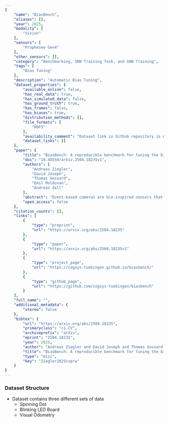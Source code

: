 ```yaml
---
{
    "name": "BiasBench",
    "aliases": [],
    "year": 2025,
    "modality": [
        "Vision"
    ],
    "sensors": [
        "Prophesee Gen4"
    ],
    "other_sensors": [],
    "category": "Benchmarking, SNN Training Task, and SNN Training",
    "tags": [
        "Bias Tuning"
    ],
    "description": "Automatic Bias Tuning",
    "dataset_properties": {
        "available_online": false,
        "has_real_data": true,
        "has_simulated_data": false,
        "has_ground_truth": true,
        "has_frames": false,
        "has_biases": true,
        "distribution_methods": [],
        "file_formats": [
            "HDF5"
        ],
        "availability_comment": "Dataset link in Github repository is not yet active.",
        "dataset_links": []
    },
    "paper": {
        "title": "BiasBench: A reproducible benchmark for tuning the biases of event cameras",
        "doi": "10.48550/arXiv.2504.18235v1",
        "authors": [
            "Andreas Ziegler",
            "David Joseph",
            "Thomas Gossard",
            "Emil Moldovan",
            "Andreas Zell"
        ],
        "abstract": "Event-based cameras are bio-inspired sensors that detect light changes asynchronously for each pixel. They are increasingly used in fields like computer vision and robotics because of several advantages over traditional frame-based cameras, such as high temporal resolution, low latency, and high dynamic range. As with any camera, the output's quality depends on how well the camera's settings, called biases for event-based cameras, are configured. While frame-based cameras have advanced automatic configuration algorithms, there are very few such tools for tuning these biases. A systematic testing framework would require observing the same scene with different biases, which is tricky since event cameras only generate events when there is movement. Event simulators exist, but since biases heavily depend on the electrical circuit and the pixel design, available simulators are not well suited for bias tuning. To allow reproducibility, we present BiasBench, a novel event dataset containing multiple scenes with settings sampled in a grid-like pattern. We present three different scenes, each with a quality metric of the downstream application. Additionally, we present a novel, RL-based method to facilitate online bias adjustments.",
        "open_access": false
    },
    "citation_counts": [],
    "links": [
        {
            "type": "preprint",
            "url": "https://arxiv.org/abs/2504.18235"
        },
        {
            "type": "paper",
            "url": "https://arxiv.org/abs/2504.18235v1"
        },
        {
            "type": "project_page",
            "url": "https://cogsys-tuebingen.github.io/biasbench/"
        },
        {
            "type": "github_page",
            "url": "https://github.com/cogsys-tuebingen/biasbench"
        }
    ],
    "full_name": "",
    "additional_metadata": {
        "stereo": false
    },
    "bibtex": {
        "url": "https://arxiv.org/abs/2504.18235",
        "primaryclass": "cs.CV",
        "archiveprefix": "arXiv",
        "eprint": "2504.18235",
        "year": 2025,
        "author": "Andreas Ziegler and David Joseph and Thomas Gossard and Emil Moldovan and Andreas Zell",
        "title": "BiasBench: A reproducible benchmark for tuning the biases of event cameras",
        "type": "misc",
        "key": "Ziegler2025cvprw"
    }
}
---
```


### Dataset Structure

- Dataset contains three different sets of data
  - Spinning Dot
  - Blinking LED Board
  - Visual Odometry
